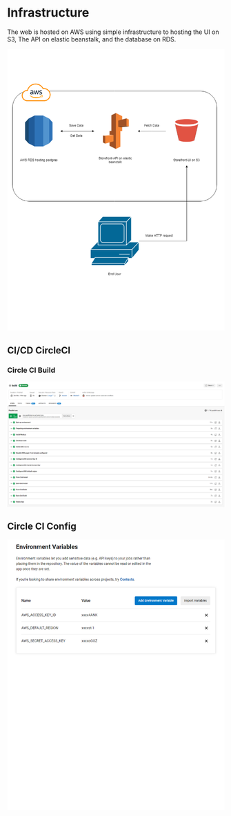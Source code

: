 # Infrastructure

The web is hosted on AWS using simple infrastructure to hosting the UI on S3, The API on elastic beanstalk, and the database on RDS.


![infrastructure diagram](./assets/images/infrastructure.png)


## CI/CD CircleCI 

### Circle CI Build
![CircleCI Build](./assets/images/circleci-build.png)

## Circle CI Config
![CircleCI Config](./assets/images/circleci-config.png)